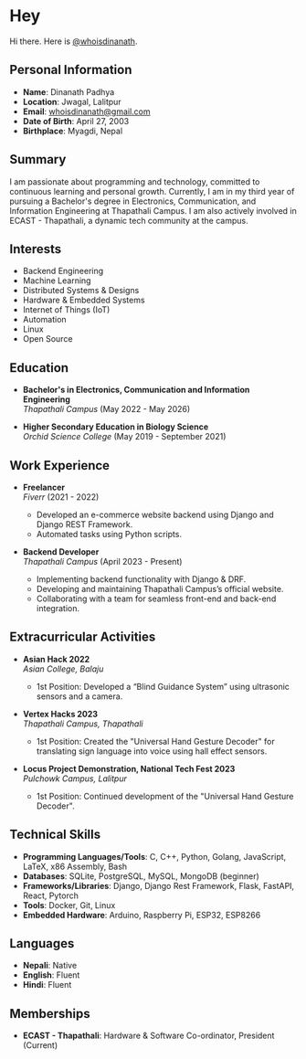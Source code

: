 # Hey

Hi there. Here is [@whoisdinanath](<https://github.com/whoisdinanath>).

## Personal Information

- **Name**: Dinanath Padhya
- **Location**: Jwagal, Lalitpur
- **Email**: <whoisdinanath@gmail.com>
- **Date of Birth**: April 27, 2003
- **Birthplace**: Myagdi, Nepal

## Summary

I am passionate about programming and technology, committed to continuous learning and personal growth. Currently, I am in my third year of pursuing a Bachelor's degree in Electronics, Communication, and Information Engineering at Thapathali Campus. I am also actively involved in ECAST - Thapathali, a dynamic tech community at the campus.

## Interests

- Backend Engineering
- Machine Learning
- Distributed Systems & Designs
- Hardware & Embedded Systems
- Internet of Things (IoT)
- Automation
- Linux
- Open Source

## Education

- **Bachelor's in Electronics, Communication and Information Engineering**  
  *Thapathali Campus* (May 2022 - May 2026)  
  <!-- - First Year Project: *Bibliocrypt* - A decentralized library management system using blockchain technology. -->

- **Higher Secondary Education in Biology Science**  
  *Orchid Science College* (May 2019 - September 2021)  
  <!-- - Final Grade: 3.73/4 -->

## Work Experience

- **Freelancer**  
  *Fiverr* (2021 - 2022)  
  - Developed an e-commerce website backend using Django and Django REST Framework.
  - Automated tasks using Python scripts.
  <!-- - Assisted clients with various projects. -->

- **Backend Developer**  
  *Thapathali Campus* (April 2023 - Present)  
  - Implementing backend functionality with Django & DRF.
  - Developing and maintaining Thapathali Campus’s official website.
  - Collaborating with a team for seamless front-end and back-end integration.

## Extracurricular Activities

- **Asian Hack 2022**  
  *Asian College, Balaju*  
  - 1st Position: Developed a “Blind Guidance System” using ultrasonic sensors and a camera.

- **Vertex Hacks 2023**  
  *Thapathali Campus, Thapathali*  
  - 1st Position: Created the "Universal Hand Gesture Decoder" for translating sign language into voice using hall effect sensors.

- **Locus Project Demonstration, National Tech Fest 2023**  
  *Pulchowk Campus, Lalitpur*  
  - 1st Position: Continued development of the "Universal Hand Gesture Decoder".

## Technical Skills

- **Programming Languages/Tools**: C, C++, Python, Golang, JavaScript, LaTeX, x86 Assembly, Bash
- **Databases**: SQLite, PostgreSQL, MySQL, MongoDB (beginner)
- **Frameworks/Libraries**: Django, Django Rest Framework, Flask, FastAPI, React, Pytorch
- **Tools**: Docker, Git, Linux
- **Embedded Hardware**: Arduino, Raspberry Pi, ESP32, ESP8266

## Languages

- **Nepali**: Native
- **English**: Fluent
- **Hindi**: Fluent

## Memberships

- **ECAST - Thapathali**: Hardware & Software Co-ordinator, President (Current)
